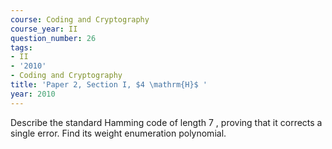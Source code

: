 ```yaml
---
course: Coding and Cryptography
course_year: II
question_number: 26
tags:
- II
- '2010'
- Coding and Cryptography
title: 'Paper 2, Section I, $4 \mathrm{H}$ '
year: 2010
---
```




Describe the standard Hamming code of length 7 , proving that it corrects a single error. Find its weight enumeration polynomial.